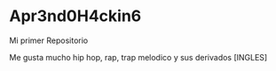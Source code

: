 # Apr3nd0H4ckin6

Mi primer Repositorio

Me gusta mucho hip hop, rap, trap melodico y sus derivados [INGLES]
